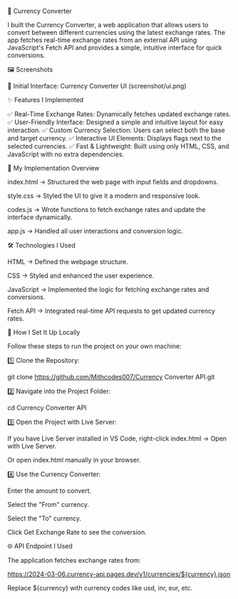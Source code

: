 🚀 Currency Converter

I built the Currency Converter, a web application that allows users to convert between different currencies using the latest exchange rates. The app fetches real-time exchange rates from an external API using JavaScript's Fetch API and provides a simple, intuitive interface for quick conversions.

🖼️ Screenshots

🔹 Initial Interface: Currency Converter UI
(screenshot/ui.png)

✨ Features I Implemented

✅ Real-Time Exchange Rates: Dynamically fetches updated exchange rates.
✅ User-Friendly Interface: Designed a simple and intuitive layout for easy interaction.
✅ Custom Currency Selection: Users can select both the base and target currency.
✅ Interactive UI Elements: Displays flags next to the selected currencies.
✅ Fast & Lightweight: Built using only HTML, CSS, and JavaScript with no extra dependencies.

📂 My Implementation Overview

index.html → Structured the web page with input fields and dropdowns.

style.css → Styled the UI to give it a modern and responsive look.

codes.js → Wrote functions to fetch exchange rates and update the interface dynamically.

app.js → Handled all user interactions and conversion logic.

🛠️ Technologies I Used

HTML → Defined the webpage structure.

CSS → Styled and enhanced the user experience.

JavaScript → Implemented the logic for fetching exchange rates and conversions.

Fetch API → Integrated real-time API requests to get updated currency rates.

🚀 How I Set It Up Locally

Follow these steps to run the project on your own machine:

1️⃣ Clone the Repository:

git clone https://github.com/Mithcodes007/Currency Converter API.git


2️⃣ Navigate into the Project Folder:

cd Currency Converter API


3️⃣ Open the Project with Live Server:

If you have Live Server installed in VS Code, right-click index.html → Open with Live Server.

Or open index.html manually in your browser.

4️⃣ Use the Currency Converter:

Enter the amount to convert.

Select the "From" currency.

Select the "To" currency.

Click Get Exchange Rate to see the conversion.

🌐 API Endpoint I Used

The application fetches exchange rates from:

https://2024-03-06.currency-api.pages.dev/v1/currencies/${currency}.json

Replace ${currency} with currency codes like usd, inr, eur, etc.
